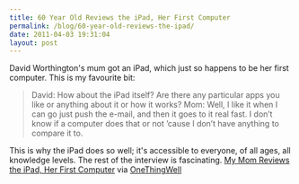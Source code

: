 ```yaml
---
title: 60 Year Old Reviews the iPad, Her First Computer
permalink: /blog/60-year-old-reviews-the-ipad/
date: 2011-04-03 19:31:04
layout: post
---
```


David Worthington's mum got an iPad, which just so happens to be her first computer. This is my favourite bit: 

> David: How about the iPad itself? Are there any particular apps you like or anything about it or how it works? Mom: Well, I like it when I can go just push the e-mail, and then it goes to it real fast. I don’t know if a computer does that or not ’cause I don’t have anything to compare it to.

This is why the iPad does so well; it's accessible to everyone, of all ages, all knowledge levels. The rest of the interview is fascinating. [My Mom Reviews the iPad, Her First Computer](http://technologizer.com/2011-03-28/my-mom-reviews-the-ipad-her-first-computer/) via [OneThingWell](http://onethingwell.org/post/4311804812/mom-ipad)